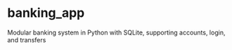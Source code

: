 # banking_app
Modular banking system in Python with SQLite, supporting accounts, login, and transfers
